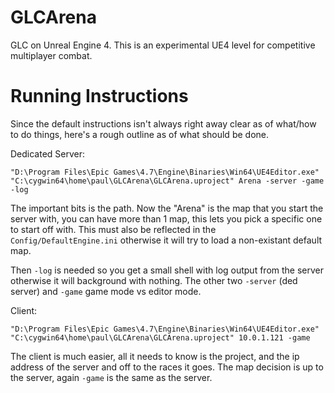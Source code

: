 # GLCArena

GLC on Unreal Engine 4. This is an experimental UE4 level for competitive multiplayer combat.

# Running Instructions

Since the default instructions isn't always right away clear as of what/how to do things, here's a rough outline as of what should be done.

Dedicated Server:
```
"D:\Program Files\Epic Games\4.7\Engine\Binaries\Win64\UE4Editor.exe" "C:\cygwin64\home\paul\GLCArena\GLCArena.uproject" Arena -server -game -log
```

The important bits is the path. Now the "Arena" is the map that you start the server with, you can have more than 1 map, this lets you pick a specific one to start off with.  This must also be reflected in the `Config/DefaultEngine.ini` otherwise it will try to load a non-existant default map.

Then `-log` is needed so you get a small shell with log output from the server otherwise it will background with nothing.
The other two `-server` (ded server) and `-game` game mode vs editor mode.

Client:
```
"D:\Program Files\Epic Games\4.7\Engine\Binaries\Win64\UE4Editor.exe" "C:\cygwin64\home\paul\GLCArena\GLCArena.uproject" 10.0.1.121 -game
```

The client is much easier, all it needs to know is the project, and the ip address of the server and off to the races it goes. The map decision is up to the server, again `-game` is the same as the server.
